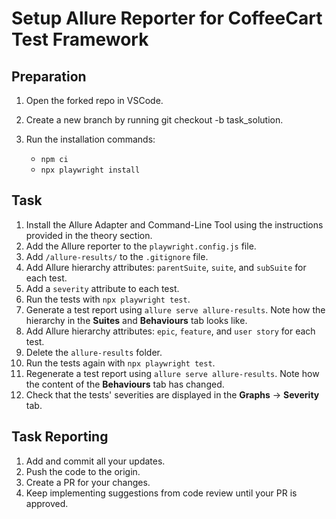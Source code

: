 # Setup Allure Reporter for CoffeeCart Test Framework

## Preparation

1. Open the forked repo in VSCode.
2. Create a new branch by running git checkout -b task_solution.
3. Run the installation commands:

    - `npm ci`
    - `npx playwright install`

## Task

1. Install the Allure Adapter and Command-Line Tool using the instructions provided in the theory section.
2. Add the Allure reporter to the `playwright.config.js` file.
3. Add `/allure-results/` to the `.gitignore` file.
4. Add Allure hierarchy attributes: `parentSuite`, `suite`, and `subSuite` for each test.
5. Add a `severity` attribute to each test.
6. Run the tests with `npx playwright test`.
7. Generate a test report using `allure serve allure-results`. Note how the hierarchy in the **Suites** and  **Behaviours** tab looks like.
8. Add Allure hierarchy attributes: `epic`, `feature`, and `user story` for each test.
9. Delete the `allure-results` folder.
10. Run the tests again with `npx playwright test`.
11. Regenerate a test report using `allure serve allure-results`. Note how the content of the **Behaviours** tab has changed. 
12. Check that the tests' severities are displayed in the **Graphs** → **Severity** tab.

## Task Reporting

1. Add and commit all your updates.
2. Push the code to the origin.
3. Create a PR for your changes.
4. Keep implementing suggestions from code review until your PR is approved.
